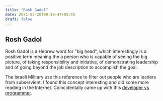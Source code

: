 ```yaml
---
title: "Rosh Gadol"
date: 2021-05-20T09:19:47+05:45
draft: false
---
```


## Rosh Gadol
Rosh Gadol is a Hebrew word for "big head", which interestingly is a positive term meaning
the a person who is capable of seeing the big picture, of taking responsibility and initiative, of demonstrating leadership
and of going beyond the job description to accomplish the goal.

The Israeli Military use this reference to filter out people who are leaders from subservient.
I found this concept interesting and did some more reading in the Internet. Coincidentally came up with this [developer vs programmer](https://ericsink.com/No_Programmers.html).

